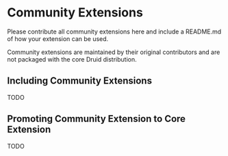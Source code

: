 # Community Extensions

Please contribute all community extensions here and include a README.md of how your extension can be used.

Community extensions are maintained by their original contributors and are not packaged with the core Druid distribution.

## Including Community Extensions

TODO

## Promoting Community Extension to Core Extension

TODO

